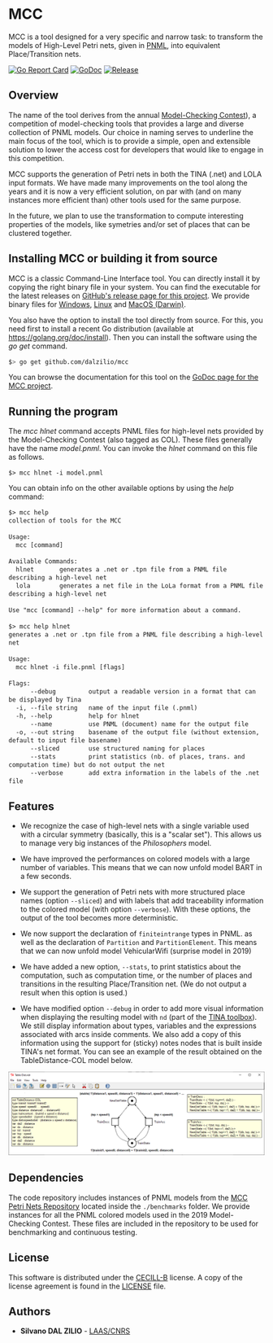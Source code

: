 # MCC

MCC is a tool designed for a very specific and narrow task: to transform the
models of High-Level Petri nets, given in [PNML](http://www.pnml.org/), into
equivalent Place/Transition nets.

[![Go Report Card](https://goreportcard.com/badge/github.com/dalzilio/mcc)](https://goreportcard.com/report/github.com/dalzilio/mcc)
[![GoDoc](https://godoc.org/github.com/dalzilio/mcc?status.svg)](https://godoc.org/github.com/dalzilio/mcc)
[![Release](https://img.shields.io/github/v/release/dalzilio/mcc)](https://github.com/dalzilio/mcc/releases)

## Overview

The name of the tool derives from the annual [Model-Checking
Contest](https://mcc.lip6.fr/)), a competition of model-checking tools that
provides a large and diverse collection of PNML models. Our choice in naming
serves to underline the main focus of the tool, which is to provide a simple,
open and extensible solution to lower the access cost for developers that would
like to engage in this competition.

MCC supports the generation of Petri nets in both the TINA (.net) and LOLA input
formats. We have made many improvements on the tool along the years and it is
now a very efficient solution, on par with (and on many instances more efficient
than) other tools used for the same purpose.

In the future, we plan to use the transformation to compute interesting
properties of the models, like symetries and/or set of places that can be
clustered together.

## Installing MCC or building it from source

MCC is a classic Command-Line Interface tool. You can directly install it by
copying the right binary file in your system. You can find the executable for
the latest releases on [GitHub's release page for this
project](https://github.com/dalzilio/mcc/releases). We provide binary files for
[Windows](https://github.com/dalzilio/mcc/releases/download/v1.0.0/mcc.exe),
[Linux](https://github.com/dalzilio/mcc/releases/download/v1.0.0/mcc-linux) and
[MacOS
(Darwin)](https://github.com/dalzilio/mcc/releases/download/v1.0.0/mcc-darwin).

You also have the option to install the tool directly from source. For this, you
need first to install a recent Go distribution (available at
<https://golang.org/doc/install>). Then you can install the software using the
*go get* command.

```bash
$> go get github.com/dalzilio/mcc
```

You can browse the documentation for this tool on the [GoDoc page for the MCC
project](https://godoc.org/github.com/dalzilio/mcc).

## Running the program

The *mcc hlnet* command accepts PNML files for high-level nets provided by the
Model-Checking Contest (also tagged as COL). These files generally have the name
*model.pnml*. You can invoke the *hlnet* command on this file as follows.

```text
$> mcc hlnet -i model.pnml
```

You can obtain info on the other available options by using the *help* command:

```text
$> mcc help
collection of tools for the MCC

Usage:
  mcc [command]

Available Commands:
  hlnet       generates a .net or .tpn file from a PNML file describing a high-level net
  lola        generates a net file in the LoLa format from a PNML file describing a high-level net

Use "mcc [command] --help" for more information about a command.

$> mcc help hlnet
generates a .net or .tpn file from a PNML file describing a high-level net

Usage:
  mcc hlnet -i file.pnml [flags]

Flags:
      --debug         output a readable version in a format that can be displayed by Tina
  -i, --file string   name of the input file (.pnml)
  -h, --help          help for hlnet
      --name          use PNML (document) name for the output file
  -o, --out string    basename of the output file (without extension, default to input file basename)
      --sliced        use structured naming for places
      --stats         print statistics (nb. of places, trans. and computation time) but do not output the net
      --verbose       add extra information in the labels of the .net file
```

## Features

* We recognize the case of high-level nets with a single variable used with a
  circular symmetry (basically, this is a "scalar set"). This allows us to
  manage very big instances of the *Philosophers* model.

* We have improved the performances on colored models with a large number of
  variables. This means that we can now unfold model BART in a few seconds.

* We support the generation of Petri nets with more structured place names
  (option ```--sliced```) and with labels that add traceability information to
  the colored model (with option ```--verbose```). With these options, the output
  of the tool becomes more deterministic.

* We now support the declaration of ```finiteintrange``` types in PNML. as well
  as the declaration of ```Partition``` and ```PartitionElement```. This means
  that we can now unfold model VehicularWifi (surprise model in 2019)

* We have added a new option, ```--stats```, to print statistics about the
  computation, such as computation time, or the number of places and transitions
  in the resulting Place/Transition net. (We do not output a result when this
  option is used.)

* We have modified option ```--debug``` in order to add more visual information
  when displaying the resulting model with ```nd``` (part of the [TINA
  toolbox](http://projects.laas.fr/tina/home.php)). We still display information
  about types, variables and the expressions associated with arcs inside
  comments. We also add a copy of this information using the support for
  (sticky) notes nodes that is built inside TINA's net format. You can see an
  example of the result obtained on the TableDistance-COL model below.
  
![TableDistance-COL model in nd](./docs/nd.png)

## Dependencies

The code repository includes instances of PNML models from the [MCC Petri Nets
Repository](https://pnrepository.lip6.fr/) located inside the ```./benchmarks```
folder. We provide instances for all the PNML colored models used in the 2019
Model-Checking Contest. These files are included in the repository to be used
for benchmarking and continuous testing.

## License

This software is distributed under the [CECILL-B](http://www.cecill.info)
license. A copy of the license agreement is found in the [LICENSE](./LICENSE)
file.

## Authors

* **Silvano DAL ZILIO** -  [LAAS/CNRS](https://www.laas.fr/)
